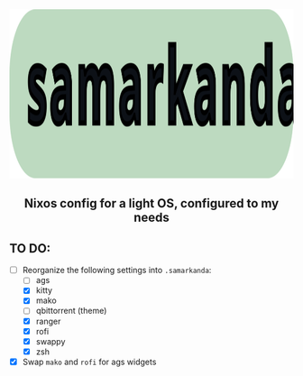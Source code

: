 <div align = center>

<img src="./.git_resources/samarkanda.svg" width="750" height="300" alt="banner">

<br>

## Nixos config for a light OS, configured to my needs

</div>

## TO DO:

+ [ ] Reorganize the following settings into `.samarkanda`:
	+ [ ] ags
	+ [x] kitty
	+ [x] mako
	+ [ ] qbittorrent (theme)
	+ [x] ranger
	+ [x] rofi
	+ [x] swappy
	+ [x] zsh
+ [x] Swap `mako` and `rofi` for ags widgets 
